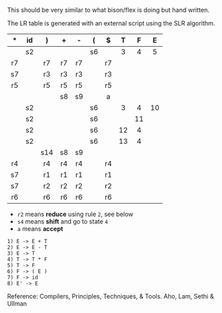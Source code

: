 This should be very similar to what bison/flex is doing
but hand written.

The LR table is generated with an external script using the
SLR algorithm.

| * | id | ) | + | - | ( | $ | T | F | E |
|:---:|:---:|:---:|:---:|:---:|:---:|:---:|:---:|:---:|:---:|
|   |s2 |   |   |   |s6 |   |3  |4  |5  |
|r7 |   |r7 |r7 |r7 |   |r7 |   |   |   |
|s7 |   |r3 |r3 |r3 |   |r3 |   |   |   |
|r5 |   |r5 |r5 |r5 |   |r5 |   |   |   |
|   |   |   |s8 |s9 |   |a  |   |   |   |
|   |s2 |   |   |   |s6 |   |3  |4  |10 |
|   |s2 |   |   |   |s6 |   |   |11 |   |
|   |s2 |   |   |   |s6 |   |12 |4  |   |
|   |s2 |   |   |   |s6 |   |13 |4  |   |
|   |   |s14|s8 |s9 |   |   |   |   |   |
|r4 |   |r4 |r4 |r4 |   |r4 |   |   |   |
|s7 |   |r1 |r1 |r1 |   |r1 |   |   |   |
|s7 |   |r2 |r2 |r2 |   |r2 |   |   |   |
|r6 |   |r6 |r6 |r6 |   |r6 |   |   |   |

* `r2` means **reduce** using rule `2`, see below
* `s4` means **shift** and go to state `4`
* `a` means **accept**

```
1) E -> E + T
2) E -> E - T
3) E -> T
4) T -> T * F
5) T -> F
6) F -> ( E )
7) F -> id
8) E' -> E
```

Reference: Compilers, Principles, Techniques, & Tools. Aho, Lam, Sethi & Ullman
